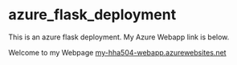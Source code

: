 # azure_flask_deployment
This is an azure flask deployment. My Azure Webapp link is below.


Welcome to my Webpage
[my-hha504-webapp.azurewebsites.net](my-hha504-webapp.azurewebsites.net)
